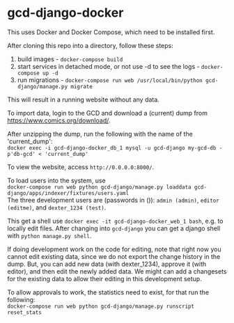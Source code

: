 # gcd-django-docker

This uses Docker and Docker Compose, which need to be installed first.

After cloning this repo into a directory, follow these steps:

1. build images - `docker-compose build`
1. start services in detached mode, or not use -d to see the logs - `docker-compose up -d`
1. run migrations - `docker-compose run web /usr/local/bin/python gcd-django/manage.py migrate`

This will result in a running website without any data.

To import data, login to the GCD and download a (current) dump from https://www.comics.org/download/.

After unzipping the dump, run the following with the name of the 'current_dump':  
`docker exec -i gcd-django-docker_db_1 mysql -u gcd-django my-gcd-db -p'db-gcd' < 'current_dump'`

To view the website, access `http://0.0.0.0:8000/`.

To load users into the system, use  
`docker-compose run web python gcd-django/manage.py loaddata gcd-django/apps/indexer/fixtures/users.yaml`  
The three development users are (passwords in ()): `admin (admin)`, `editor (editme)`, and `dexter_1234 (test)`.

This get a shell use `docker exec -it gcd-django-docker_web_1 bash`, e.g. to locally edit files. After changing into `gcd-django` you can get a django shell with `python manage.py shell`.

If doing development work on the code for editing, note that right now you cannot edit existing data, since we do not export the change history in the dump. But, you can add new data (with dexter_1234), approve it (with editor), and then edit the newly added data. We might can add a changesets for the existing data to allow their editing in this development setup.

To allow approvals to work, the statistics need to exist, for that run the following:  
`docker-compose run web python gcd-django/manage.py runscript reset_stats`
